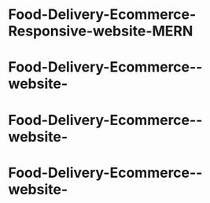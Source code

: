 # Food-Delivery-Ecommerce-Responsive-website-MERN
# Food-Delivery-Ecommerce--website-
# Food-Delivery-Ecommerce--website-
# Food-Delivery-Ecommerce--website-
